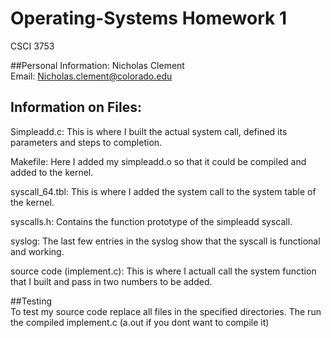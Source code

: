 # Operating-Systems Homework 1
CSCI 3753

##Personal Information:
Nicholas Clement  
Email: Nicholas.clement@colorado.edu  
  
## Information on Files:
Simpleadd.c:  This is where I built the actual system call, defined its parameters and steps to completion.  
  
Makefile:  Here I added my simpleadd.o so that it could be compiled and added to the kernel.  
  
syscall_64.tbl:  This is where I added the system call to the system table of the kernel.  
  
syscalls.h:  Contains the function prototype of the simpleadd syscall.  
  
syslog:  The last few entries in the syslog show that the syscall is functional and working.  
  
source code (implement.c):  This is where I actuall call the system function that I built and pass in two numbers to be added.  
  
##Testing  
To test my source code replace all files in the specified directories.  The run the compiled implement.c (a.out if you dont want to compile it)
